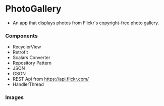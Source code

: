 # PhotoGallery

- An app that displays photos from Flickr's copyright-free photo gallery.

### Components
 
- RecyclerView
- Retrofit
- Scalars Converter
- Repository Pattern
- JSON
- GSON
- REST Api from https://api.flickr.com/
- HandlerThread

### Images

